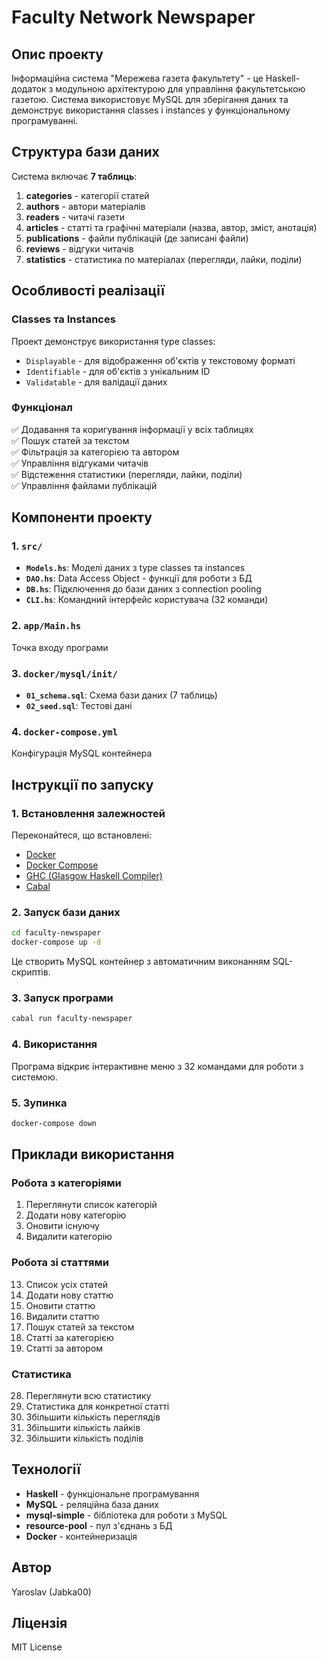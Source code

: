 # Faculty Network Newspaper

## Опис проекту
Інформаційна система "Мережева газета факультету" - це Haskell-додаток з модульною архітектурою для управління факультетською газетою. Система використовує MySQL для зберігання даних та демонструє використання classes і instances у функціональному програмуванні.

## Структура бази даних

Система включає **7 таблиць**:
1. **categories** - категорії статей
2. **authors** - автори матеріалів  
3. **readers** - читачі газети
4. **articles** - статті та графічні матеріали (назва, автор, зміст, анотація)
5. **publications** - файли публікацій (де записані файли)
6. **reviews** - відгуки читачів
7. **statistics** - статистика по матеріалах (перегляди, лайки, поділи)

## Особливості реалізації

### Classes та Instances
Проект демонструє використання type classes:
- `Displayable` - для відображення об'єктів у текстовому форматі
- `Identifiable` - для об'єктів з унікальним ID
- `Validatable` - для валідації даних

### Функціонал
✅ Додавання та коригування інформації у всіх таблицях  
✅ Пошук статей за текстом  
✅ Фільтрація за категорією та автором  
✅ Управління відгуками читачів  
✅ Відстеження статистики (перегляди, лайки, поділи)  
✅ Управління файлами публікацій  

## Компоненти проекту

### 1. `src/`
- **`Models.hs`**: Моделі даних з type classes та instances
- **`DAO.hs`**: Data Access Object - функції для роботи з БД
- **`DB.hs`**: Підключення до бази даних з connection pooling
- **`CLI.hs`**: Командний інтерфейс користувача (32 команди)

### 2. `app/Main.hs`
Точка входу програми

### 3. `docker/mysql/init/`
- **`01_schema.sql`**: Схема бази даних (7 таблиць)
- **`02_seed.sql`**: Тестові дані

### 4. `docker-compose.yml`
Конфігурація MySQL контейнера

## Інструкції по запуску

### 1. Встановлення залежностей
Переконайтеся, що встановлені:
- [Docker](https://www.docker.com/)
- [Docker Compose](https://docs.docker.com/compose/)
- [GHC (Glasgow Haskell Compiler)](https://www.haskell.org/ghc/)
- [Cabal](https://www.haskell.org/cabal/)

### 2. Запуск бази даних
```bash
cd faculty-newspaper
docker-compose up -d
```

Це створить MySQL контейнер з автоматичним виконанням SQL-скриптів.

### 3. Запуск програми
```bash
cabal run faculty-newspaper
```

### 4. Використання
Програма відкриє інтерактивне меню з 32 командами для роботи з системою.

### 5. Зупинка
```bash
docker-compose down
```

## Приклади використання

### Робота з категоріями
1. Переглянути список категорій
2. Додати нову категорію
3. Оновити існуючу
4. Видалити категорію

### Робота зі статтями
13. Список усіх статей
14. Додати нову статтю
15. Оновити статтю
16. Видалити статтю
17. Пошук статей за текстом
18. Статті за категорією
19. Статті за автором

### Статистика
28. Переглянути всю статистику
29. Статистика для конкретної статті
30. Збільшити кількість переглядів
31. Збільшити кількість лайків
32. Збільшити кількість поділів

## Технології
- **Haskell** - функціональне програмування
- **MySQL** - реляційна база даних
- **mysql-simple** - бібліотека для роботи з MySQL
- **resource-pool** - пул з'єднань з БД
- **Docker** - контейнеризація

## Автор
Yaroslav (Jabka00)

## Ліцензія
MIT License

